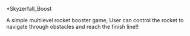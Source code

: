 *Skyzerfall_Boost

A simple multilevel rocket booster game, User can control the rocket to navigate through obstacles and reach the finish line!!